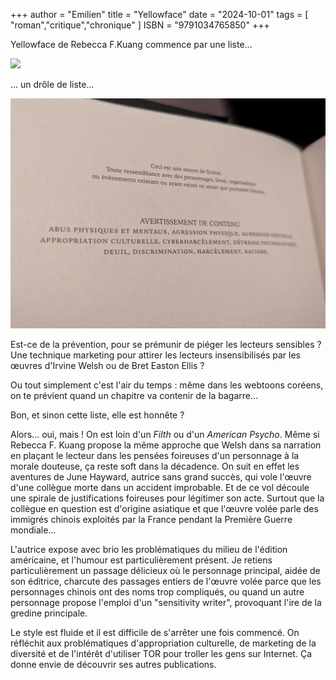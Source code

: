+++
author = "Emilien"
title = "Yellowface"
date = "2024-10-01"
tags = [
    "roman","critique","chronique"
]
ISBN = "9791034765850"
+++

Yellowface de Rebecca F.Kuang commence par une liste...

![](https://i.harperapps.com/hcuk/covers/9780008532772/x450.JPG)

... un drôle de liste...

![](./liste.jpg)

Est-ce de la prévention, pour se prémunir de piéger les lecteurs sensibles ? Une technique marketing pour attirer les lecteurs insensibilisés par les œuvres d'Irvine Welsh ou de Bret Easton Ellis ?

Ou tout simplement c'est l'air du temps : même dans les webtoons coréens, on te prévient quand un chapitre va contenir de la bagarre...

Bon, et sinon cette liste, elle est honnête ?

Alors... oui, mais ! On est loin d'un _Filth_ ou d'un _American Psycho_. Même si Rebecca F. Kuang propose la même approche que Welsh dans sa narration en plaçant le lecteur dans les pensées foireuses d'un personnage à la morale douteuse, ça reste soft dans la décadence. On suit en effet les aventures de June Hayward, autrice sans grand succès, qui vole l'œuvre d'une collègue morte dans un accident improbable. Et de ce vol découle une spirale de justifications foireuses pour légitimer son acte. Surtout que la collègue en question est d'origine asiatique et que l'œuvre volée parle des immigrés chinois exploités par la France pendant la Première Guerre mondiale...

L'autrice expose avec brio les problématiques du milieu de l'édition américaine, et l'humour est particulièrement présent. Je retiens particulièrement un passage délicieux où le personnage principal, aidée de son éditrice, charcute des passages entiers de l'œuvre volée parce que les personnages chinois ont des noms trop compliqués, ou quand un autre personnage propose l'emploi d'un "sensitivity writer", provoquant l'ire de la gredine principale.

Le style est fluide et il est difficile de s'arrêter une fois commencé. On réfléchit aux problématiques d'appropriation culturelle, de marketing de la diversité et de l'intérêt d'utiliser TOR pour troller les gens sur Internet. Ça donne envie de découvrir ses autres publications.

